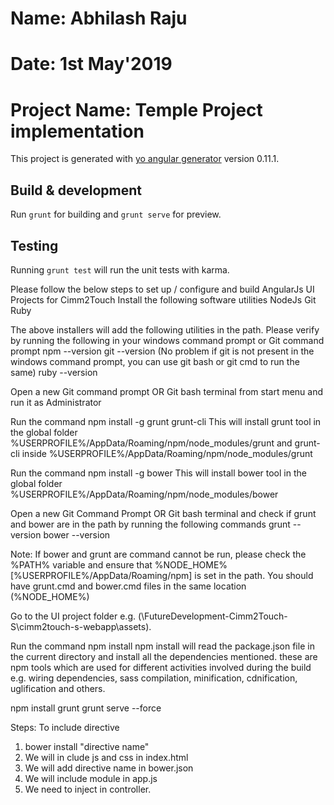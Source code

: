 # Name: Abhilash Raju
# Date: 1st May'2019
# Project Name: Temple Project implementation

This project is generated with [yo angular generator](https://github.com/yeoman/generator-angular)
version 0.11.1.

## Build & development

Run `grunt` for building and `grunt serve` for preview.

## Testing

Running `grunt test` will run the unit tests with karma.

Please follow the below steps to set up / configure and build AngularJs UI Projects for Cimm2Touch
Install the following software utilities 
NodeJs
Git 
Ruby

The above installers will add the following utilities in the path. Please verify by running the following in your windows command prompt or Git command prompt
npm --version
git --version (No problem if git is not present in the windows command prompt, you can use git bash or git cmd  to run the same)
ruby --version

Open a new Git command prompt OR Git bash terminal from start menu and run it as Administrator

Run the command npm install -g grunt grunt-cli
This will install grunt tool in the global folder %USERPROFILE%/AppData/Roaming/npm/node_modules/grunt and grunt-cli inside %USERPROFILE%/AppData/Roaming/npm/node_modules/grunt

Run the command npm install -g bower
This will install bower tool in the global folder %USERPROFILE%/AppData/Roaming/npm/node_modules/bower

Open a new Git Command Prompt OR Git bash terminal and check if grunt and bower are in the path by running the following commands 
grunt --version
bower --version

Note: If bower and grunt are command cannot be run, please check the %PATH% variable and ensure that %NODE_HOME% [%USERPROFILE%/AppData/Roaming/npm] is set in the path. You should have grunt.cmd and bower.cmd files in the same location (%NODE_HOME%)

Go to the UI project folder e.g. (\FutureDevelopment-Cimm2Touch-S\cimm2touch-s-webapp\assets). 

Run the command npm install
npm install will read the package.json file in the current directory and install all the dependencies mentioned.
these are npm tools which are used for different activities involved during the build e.g. wiring dependencies, sass compilation, minification, cdnification, uglification and others.

npm install grunt
grunt serve --force


Steps: To include directive

1. bower install "directive name"
2. We will in clude js and css in index.html
3. We will add directive name in bower.json
4. We will include module in app.js
5. We need to inject in controller.
